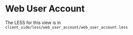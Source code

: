 Web User Account
================

The LESS for this view is in `client_side/less/web_user_account/web_user_account.less`